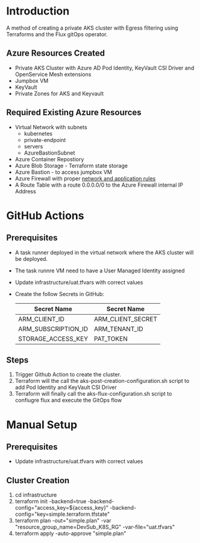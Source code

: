 # Introduction 
A method of creating a private AKS cluster with Egress filtering using Terraforms and the Flux gitOps operator. 

## Azure Resources Created
* Private AKS Cluster with Azure AD Pod Identity, KeyVault CSI Driver and OpenService Mesh extensions
* Jumpbox VM
* KeyVault
* Private Zones for AKS and Keyvault

## Required Existing Azure Resources
* Virtual Network with subnets
    * kubernetes
    * private-endpoint
    * servers
    * AzureBastionSubnet
* Azure Container Repostiory 
* Azure Blob Storage - Terraform state storage
* Azure Bastion - to access jumpbox VM
* Azure Firewall with proper [network and application rules](https://docs.microsoft.com/en-us/azure/aks/limit-egress-traffic)
* A Route Table with a route 0.0.0.0/0 to the Azure Firewall internal IP Address

# GitHub Actions
## Prerequisites
* A task runner deployed in the virtual network where the AKS cluster will be deployed.
* The task runnre VM need to have a User Managed Identity assigned 
* Update infrastructure/uat.tfvars with correct values
* Create the follow Secrets in GitHub:

    | Secret Name | Secret Name |
    --------------- | --------------- 
    | ARM_CLIENT_ID | ARM_CLIENT_SECRET | 
    | ARM_SUBSCRIPTION_ID | ARM_TENANT_ID | 
    | STORAGE_ACCESS_KEY | PAT_TOKEN |

## Steps
1. Trigger Github Action to create the cluster. 
2. Terraform will the call the aks-post-creation-configuration.sh script to add Pod Identity and KeyVault CSI Driver 
3. Terraform will finally call the aks-flux-configuration.sh script to confiugre flux and execute the GitOps flow

# Manual Setup
## Prerequisites
* Update infrastructure/uat.tfvars with correct values

## Cluster Creation
1. cd infrastructure
2. terraform init -backend=true -backend-config="access_key=${access_key}" -backend-config="key=simple.terraform.tfstate"
3. terraform plan -out="simple.plan" -var "resource_group_name=DevSub_K8S_RG" -var-file="uat.tfvars"
4. terraform apply -auto-approve "simple.plan"
